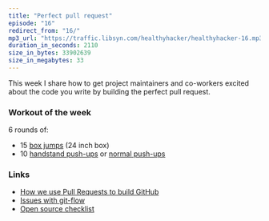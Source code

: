 ```yaml
---
title: "Perfect pull request"
episode: "16"
redirect_from: "16/"
mp3_url: "https://traffic.libsyn.com/healthyhacker/healthyhacker-16.mp3"
duration_in_seconds: 2110
size_in_bytes: 33902639
size_in_megabytes: 33
---
```


This week I share how to get project maintainers and co-workers excited about the code you write by building the perfect pull request.

### Workout of the week

6 rounds of:

- 15 [box jumps](https://www.youtube.com/watch?v=lE_z2wvC4oI) (24 inch box)
- 10 [handstand push-ups](https://www.youtube.com/watch?v=cy57JXGDjxQ) or [normal push-ups](https://www.youtube.com/watch?v=M1IfJmVjKW0)

### Links

- [How we use Pull Requests to build GitHub](https://github.com/blog/1124-how-we-use-pull-requests-to-build-github)
- [Issues with git-flow](http://scottchacon.com/2011/08/31/github-flow.html)
- [Open source checklist](http://www.healthyhacker.com/2014/08/25/open-source-checklist)
